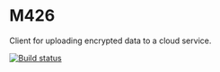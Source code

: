# M426
Client for uploading encrypted data to a cloud service.

[![Build status](https://ci.appveyor.com/api/projects/status/p7dje9t5w775vd0x/branch/master?svg=true)](https://ci.appveyor.com/project/PascalHonegger/prettysecurecloud/branch/master)
